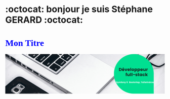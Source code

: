 # :octocat: <span style="color:bleu">**bonjour je suis Stéphane GERARD**</span> :octocat:
# <span style="color:blue; font-family:verdana;">Mon Titre</span>


<img src="https://github.com/Gerard41330/Stephane-GERARD/blob/main/Developpeur-full-stack.png">
